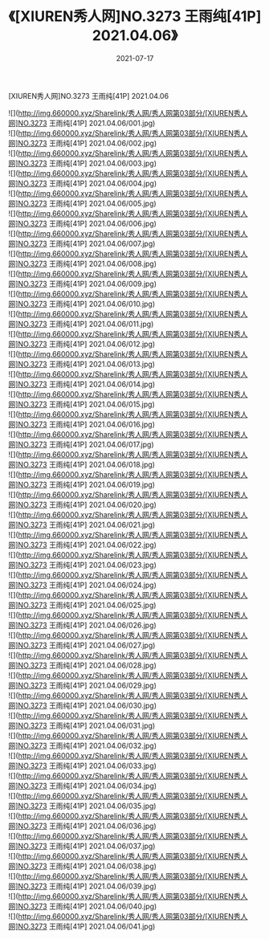 ﻿---
layout: post
title:  《[XIUREN秀人网]NO.3273 王雨纯[41P] 2021.04.06》
date:   2021-07-17
img: http://img.660000.xyz/Sharelink/秀人网/秀人网第03部分/[XIUREN秀人网]NO.3273 王雨纯[41P] 2021.04.06/000.jpg
categories: [美女, 清纯, 唯美]
---

[XIUREN秀人网]NO.3273 王雨纯[41P] 2021.04.06

  ![](http://img.660000.xyz/Sharelink/秀人网/秀人网第03部分/[XIUREN秀人网]NO.3273 王雨纯[41P] 2021.04.06/001.jpg) <br> ![](http://img.660000.xyz/Sharelink/秀人网/秀人网第03部分/[XIUREN秀人网]NO.3273 王雨纯[41P] 2021.04.06/002.jpg) <br> ![](http://img.660000.xyz/Sharelink/秀人网/秀人网第03部分/[XIUREN秀人网]NO.3273 王雨纯[41P] 2021.04.06/003.jpg) <br> ![](http://img.660000.xyz/Sharelink/秀人网/秀人网第03部分/[XIUREN秀人网]NO.3273 王雨纯[41P] 2021.04.06/004.jpg) <br> ![](http://img.660000.xyz/Sharelink/秀人网/秀人网第03部分/[XIUREN秀人网]NO.3273 王雨纯[41P] 2021.04.06/005.jpg) <br> ![](http://img.660000.xyz/Sharelink/秀人网/秀人网第03部分/[XIUREN秀人网]NO.3273 王雨纯[41P] 2021.04.06/006.jpg) <br> ![](http://img.660000.xyz/Sharelink/秀人网/秀人网第03部分/[XIUREN秀人网]NO.3273 王雨纯[41P] 2021.04.06/007.jpg) <br> ![](http://img.660000.xyz/Sharelink/秀人网/秀人网第03部分/[XIUREN秀人网]NO.3273 王雨纯[41P] 2021.04.06/008.jpg) <br> ![](http://img.660000.xyz/Sharelink/秀人网/秀人网第03部分/[XIUREN秀人网]NO.3273 王雨纯[41P] 2021.04.06/009.jpg) <br> ![](http://img.660000.xyz/Sharelink/秀人网/秀人网第03部分/[XIUREN秀人网]NO.3273 王雨纯[41P] 2021.04.06/010.jpg) <br> ![](http://img.660000.xyz/Sharelink/秀人网/秀人网第03部分/[XIUREN秀人网]NO.3273 王雨纯[41P] 2021.04.06/011.jpg) <br> ![](http://img.660000.xyz/Sharelink/秀人网/秀人网第03部分/[XIUREN秀人网]NO.3273 王雨纯[41P] 2021.04.06/012.jpg) <br> ![](http://img.660000.xyz/Sharelink/秀人网/秀人网第03部分/[XIUREN秀人网]NO.3273 王雨纯[41P] 2021.04.06/013.jpg) <br> ![](http://img.660000.xyz/Sharelink/秀人网/秀人网第03部分/[XIUREN秀人网]NO.3273 王雨纯[41P] 2021.04.06/014.jpg) <br> ![](http://img.660000.xyz/Sharelink/秀人网/秀人网第03部分/[XIUREN秀人网]NO.3273 王雨纯[41P] 2021.04.06/015.jpg) <br> ![](http://img.660000.xyz/Sharelink/秀人网/秀人网第03部分/[XIUREN秀人网]NO.3273 王雨纯[41P] 2021.04.06/016.jpg) <br> ![](http://img.660000.xyz/Sharelink/秀人网/秀人网第03部分/[XIUREN秀人网]NO.3273 王雨纯[41P] 2021.04.06/017.jpg) <br> ![](http://img.660000.xyz/Sharelink/秀人网/秀人网第03部分/[XIUREN秀人网]NO.3273 王雨纯[41P] 2021.04.06/018.jpg) <br> ![](http://img.660000.xyz/Sharelink/秀人网/秀人网第03部分/[XIUREN秀人网]NO.3273 王雨纯[41P] 2021.04.06/019.jpg) <br> ![](http://img.660000.xyz/Sharelink/秀人网/秀人网第03部分/[XIUREN秀人网]NO.3273 王雨纯[41P] 2021.04.06/020.jpg) <br> ![](http://img.660000.xyz/Sharelink/秀人网/秀人网第03部分/[XIUREN秀人网]NO.3273 王雨纯[41P] 2021.04.06/021.jpg) <br> ![](http://img.660000.xyz/Sharelink/秀人网/秀人网第03部分/[XIUREN秀人网]NO.3273 王雨纯[41P] 2021.04.06/022.jpg) <br> ![](http://img.660000.xyz/Sharelink/秀人网/秀人网第03部分/[XIUREN秀人网]NO.3273 王雨纯[41P] 2021.04.06/023.jpg) <br> ![](http://img.660000.xyz/Sharelink/秀人网/秀人网第03部分/[XIUREN秀人网]NO.3273 王雨纯[41P] 2021.04.06/024.jpg) <br> ![](http://img.660000.xyz/Sharelink/秀人网/秀人网第03部分/[XIUREN秀人网]NO.3273 王雨纯[41P] 2021.04.06/025.jpg) <br> ![](http://img.660000.xyz/Sharelink/秀人网/秀人网第03部分/[XIUREN秀人网]NO.3273 王雨纯[41P] 2021.04.06/026.jpg) <br> ![](http://img.660000.xyz/Sharelink/秀人网/秀人网第03部分/[XIUREN秀人网]NO.3273 王雨纯[41P] 2021.04.06/027.jpg) <br> ![](http://img.660000.xyz/Sharelink/秀人网/秀人网第03部分/[XIUREN秀人网]NO.3273 王雨纯[41P] 2021.04.06/028.jpg) <br> ![](http://img.660000.xyz/Sharelink/秀人网/秀人网第03部分/[XIUREN秀人网]NO.3273 王雨纯[41P] 2021.04.06/029.jpg) <br> ![](http://img.660000.xyz/Sharelink/秀人网/秀人网第03部分/[XIUREN秀人网]NO.3273 王雨纯[41P] 2021.04.06/030.jpg) <br> ![](http://img.660000.xyz/Sharelink/秀人网/秀人网第03部分/[XIUREN秀人网]NO.3273 王雨纯[41P] 2021.04.06/031.jpg) <br> ![](http://img.660000.xyz/Sharelink/秀人网/秀人网第03部分/[XIUREN秀人网]NO.3273 王雨纯[41P] 2021.04.06/032.jpg) <br> ![](http://img.660000.xyz/Sharelink/秀人网/秀人网第03部分/[XIUREN秀人网]NO.3273 王雨纯[41P] 2021.04.06/033.jpg) <br> ![](http://img.660000.xyz/Sharelink/秀人网/秀人网第03部分/[XIUREN秀人网]NO.3273 王雨纯[41P] 2021.04.06/034.jpg) <br> ![](http://img.660000.xyz/Sharelink/秀人网/秀人网第03部分/[XIUREN秀人网]NO.3273 王雨纯[41P] 2021.04.06/035.jpg) <br> ![](http://img.660000.xyz/Sharelink/秀人网/秀人网第03部分/[XIUREN秀人网]NO.3273 王雨纯[41P] 2021.04.06/036.jpg) <br> ![](http://img.660000.xyz/Sharelink/秀人网/秀人网第03部分/[XIUREN秀人网]NO.3273 王雨纯[41P] 2021.04.06/037.jpg) <br> ![](http://img.660000.xyz/Sharelink/秀人网/秀人网第03部分/[XIUREN秀人网]NO.3273 王雨纯[41P] 2021.04.06/038.jpg) <br> ![](http://img.660000.xyz/Sharelink/秀人网/秀人网第03部分/[XIUREN秀人网]NO.3273 王雨纯[41P] 2021.04.06/039.jpg) <br> ![](http://img.660000.xyz/Sharelink/秀人网/秀人网第03部分/[XIUREN秀人网]NO.3273 王雨纯[41P] 2021.04.06/040.jpg) <br> ![](http://img.660000.xyz/Sharelink/秀人网/秀人网第03部分/[XIUREN秀人网]NO.3273 王雨纯[41P] 2021.04.06/041.jpg) <br>